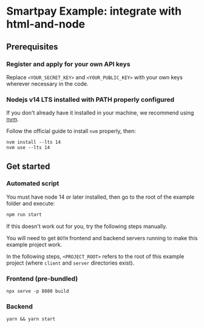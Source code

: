 # Smartpay Example: integrate with html-and-node

## Prerequisites

### Register and apply for your own API keys

Replace `<YOUR_SECRET_KEY>` and `<YOUR_PUBLIC_KEY>` with your own keys wherever necessary in the code.

### Nodejs v14 LTS installed with PATH properly configured

If you don't already have it installed in your machine, we recommend using [nvm](https://github.com/nvm-sh/nvm).

Follow the official guide to install `nvm` properly, then:

```shell
nvm install --lts 14
nvm use --lts 14
```

## Get started

### Automated script

You must have node 14 or later installed, then go to the root of the example folder and execute:

```bash
npm run start
```

If this doesn't work out for you, try the following steps manually.

You will need to get `BOTH` frontend and backend servers running to make this example project work.

In the following steps, `<PROJECT_ROOT>` refers to the root of this example project (where `client` and `server` directories exist).

### Frontend (pre-bundled)

```shell
npx serve -p 8080 build
```

### Backend

```shell
yarn && yarn start
```
